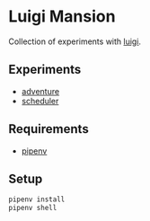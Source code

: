 # Luigi Mansion

Collection of experiments with [luigi](https://luigi.readthedocs.io/en/stable/index.html).


## Experiments
 - [adventure](adventure/README.md)
 - [scheduler](scheduler/README.md)


## Requirements
 - [pipenv](https://pipenv.kennethreitz.org/en/latest/)
 
 
## Setup
```bash
pipenv install
pipenv shell
```
